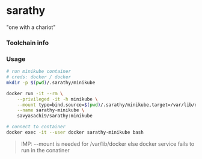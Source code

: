# sarathy
"one with a chariot"

### Toolchain info

### Usage
```bash
# run minikube container
# creds: docker / docker
mkdir -p $(pwd)/.sarathy/minikube

docker run -it --rm \
    --privileged -it -h minikube \
    --mount type=bind,source=$(pwd)/.sarathy/minikube,target=/var/lib/docker \
    --name sarathy-minikube \
    savyasachi9/sarathy:minikube

# connect to container
docker exec -it --user docker sarathy-minikube bash

```
> IMP: --mount is needed for /var/lib/docker else docker service fails to run in the conatiner